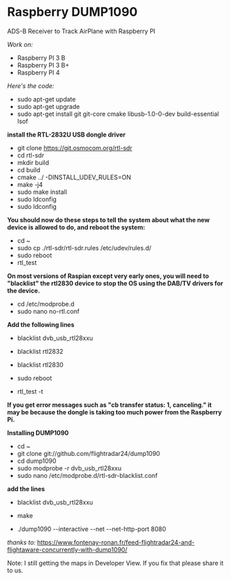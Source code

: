# Raspberry DUMP1090
ADS-B Receiver to Track AirPlane with Raspberry PI

*Work on:*
- Raspberry PI 3 B
- Raspberry PI 3 B+
- Raspberry PI 4

*Here's the code:*
- sudo apt-get update
- sudo apt-get upgrade
- sudo apt-get install git git-core cmake libusb-1.0-0-dev build-essential lsof

**install the RTL-2832U USB dongle driver**
- git clone https://git.osmocom.org/rtl-sdr
- cd rtl-sdr
- mkdir build
- cd build
- cmake ../ -DINSTALL_UDEV_RULES=ON
- make -j4
- sudo make install
- sudo ldconfig
- sudo ldconfig

**You should now do these steps to tell the system about what the new device is allowed to do, and reboot the system:**
- cd ~
- sudo cp ./rtl-sdr/rtl-sdr.rules /etc/udev/rules.d/
- sudo reboot
- rtl_test

**On most versions of Raspian except very early ones, you will need to "blacklist" the rtl2830 device to stop the OS using the DAB/TV drivers for the device.**
- cd /etc/modprobe.d
- sudo nano no-rtl.conf

**Add the following lines**
- blacklist dvb_usb_rtl28xxu
- blacklist rtl2832
- blacklist rtl2830

- sudo reboot
- rtl_test -t

**If you get error messages such as "cb transfer status: 1, canceling." it may be because the dongle is taking too much power from the Raspberry Pi.** 

**Installing DUMP1090**
- cd ~ 
- git clone git://github.com/flightradar24/dump1090
- cd dump1090
- sudo modprobe -r dvb_usb_rtl28xxu
- sudo nano /etc/modprobe.d/rtl-sdr-blacklist.conf

**add the lines**
- blacklist dvb_usb_rtl28xxu

- make
- ./dump1090 --interactive --net --net-http-port 8080

*thanks to:*
https://www.fontenay-ronan.fr/feed-flightradar24-and-flightaware-concurrently-with-dump1090/

Note:
I still getting the maps in Developer View. If you fix that please share it to us.
